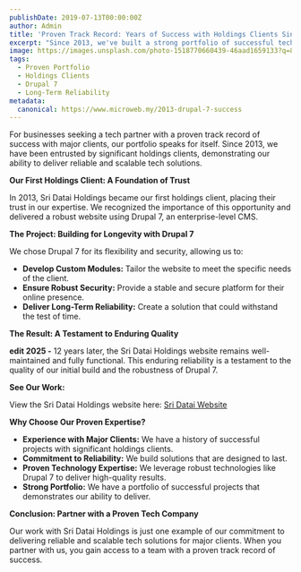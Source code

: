 ```yaml
---
publishDate: 2019-07-13T00:00:00Z
author: Admin
title: 'Proven Track Record: Years of Success with Holdings Clients Since 2013'
excerpt: "Since 2013, we've built a strong portfolio of successful tech projects, starting with Sri Datai Holdings. Their Drupal 7 site, built 6 years ago, still demonstrates our commitment to long-term reliability."
image: https://images.unsplash.com/photo-1518770660439-46aad1659133?q=80&w-2070&auto=format&fit=crop&ixlib=rb-4.0.3&ixid=M3wxMjA3fDB8MHxwaGoto-wpAgefHx8fGVufDB8fHx8fA%3D%3D
tags:
  - Proven Portfolio
  - Holdings Clients
  - Drupal 7
  - Long-Term Reliability
metadata:
  canonical: https://www.microweb.my/2013-drupal-7-success
---
```


For businesses seeking a tech partner with a proven track record of success with major clients, our portfolio speaks for itself. Since 2013, we have been entrusted by significant holdings clients, demonstrating our ability to deliver reliable and scalable tech solutions.

**Our First Holdings Client: A Foundation of Trust**

In 2013, Sri Datai Holdings became our first holdings client, placing their trust in our expertise. We recognized the importance of this opportunity and delivered a robust website using Drupal 7, an enterprise-level CMS.

**The Project: Building for Longevity with Drupal 7**

We chose Drupal 7 for its flexibility and security, allowing us to:

* **Develop Custom Modules:** Tailor the website to meet the specific needs of the client.
* **Ensure Robust Security:** Provide a stable and secure platform for their online presence.
* **Deliver Long-Term Reliability:** Create a solution that could withstand the test of time.

**The Result: A Testament to Enduring Quality**

**edit 2025 -** 12 years later, the Sri Datai Holdings website remains well-maintained and fully functional. This enduring reliability is a testament to the quality of our initial build and the robustness of Drupal 7.

**See Our Work:**

View the Sri Datai Holdings website here: <a href="https://www.sridatai.com/" target="_blank">Sri Datai Website</a>

**Why Choose Our Proven Expertise?**

* **Experience with Major Clients:** We have a history of successful projects with significant holdings clients.
* **Commitment to Reliability:** We build solutions that are designed to last.
* **Proven Technology Expertise:** We leverage robust technologies like Drupal 7 to deliver high-quality results.
* **Strong Portfolio:** We have a portfolio of successful projects that demonstrates our ability to deliver.

**Conclusion: Partner with a Proven Tech Company**

Our work with Sri Datai Holdings is just one example of our commitment to delivering reliable and scalable tech solutions for major clients. When you partner with us, you gain access to a team with a proven track record of success.